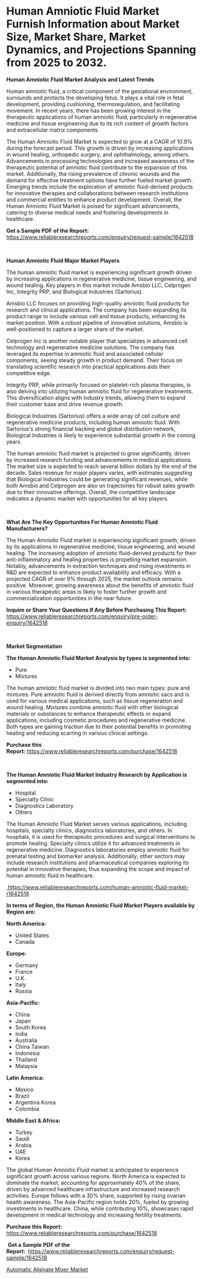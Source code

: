 <p><h1>Human Amniotic Fluid Market Furnish Information about Market Size, Market Share, Market Dynamics, and Projections Spanning from 2025 to 2032.</h1></p><p><strong>Human Amniotic Fluid Market Analysis and Latest Trends</strong></p>
<p><p>Human amniotic fluid, a critical component of the gestational environment, surrounds and protects the developing fetus. It plays a vital role in fetal development, providing cushioning, thermoregulation, and facilitating movement. In recent years, there has been growing interest in the therapeutic applications of human amniotic fluid, particularly in regenerative medicine and tissue engineering due to its rich content of growth factors and extracellular matrix components.</p><p>The Human Amniotic Fluid Market is expected to grow at a CAGR of 10.9% during the forecast period. This growth is driven by increasing applications in wound healing, orthopedic surgery, and ophthalmology, among others. Advancements in processing technologies and increased awareness of the therapeutic potential of amniotic fluid contribute to the expansion of this market. Additionally, the rising prevalence of chronic wounds and the demand for effective treatment options have further fueled market growth. Emerging trends include the exploration of amniotic fluid-derived products for innovative therapies and collaborations between research institutions and commercial entities to enhance product development. Overall, the Human Amniotic Fluid Market is poised for significant advancements, catering to diverse medical needs and fostering developments in healthcare.</p></p>
<p><strong>Get a Sample PDF of the Report:&nbsp;</strong> <a href="https://www.reliableresearchreports.com/enquiry/request-sample/1642518?utm_campaign=2981&utm_medium=2&utm_source=Github&utm_content=ia&utm_term=04032025&utm_id=human-amniotic-fluid">https://www.reliableresearchreports.com/enquiry/request-sample/1642518</a></p>
<p>&nbsp;</p>
<p><strong>Human Amniotic Fluid Major Market Players</strong></p>
<p><p>The human amniotic fluid market is experiencing significant growth driven by increasing applications in regenerative medicine, tissue engineering, and wound healing. Key players in this market include Amsbio LLC, Celprogen Inc, Integrity PRP, and Biological Industries (Sartorius).</p><p>Amsbio LLC focuses on providing high-quality amniotic fluid products for research and clinical applications. The company has been expanding its product range to include various cell and tissue products, enhancing its market position. With a robust pipeline of innovative solutions, Amsbio is well-positioned to capture a larger share of the market.</p><p>Celprogen Inc is another notable player that specializes in advanced cell technology and regenerative medicine solutions. The company has leveraged its expertise in amniotic fluid and associated cellular components, seeing steady growth in product demand. Their focus on translating scientific research into practical applications aids their competitive edge.</p><p>Integrity PRP, while primarily focused on platelet-rich plasma therapies, is also delving into utilizing human amniotic fluid for regenerative treatments. This diversification aligns with industry trends, allowing them to expand their customer base and drive revenue growth.</p><p>Biological Industries (Sartorius) offers a wide array of cell culture and regenerative medicine products, including human amniotic fluid. With Sartorius's strong financial backing and global distribution network, Biological Industries is likely to experience substantial growth in the coming years.</p><p>The human amniotic fluid market is projected to grow significantly, driven by increased research funding and advancements in medical applications. The market size is expected to reach several billion dollars by the end of the decade. Sales revenue for major players varies, with estimates suggesting that Biological Industries could be generating significant revenues, while both Amsbio and Celprogen are also on trajectories for robust sales growth due to their innovative offerings. Overall, the competitive landscape indicates a dynamic market with opportunities for all key players.</p></p>
<p>&nbsp;</p>
<p><strong>What Are The Key Opportunities For Human Amniotic Fluid Manufacturers?</strong></p>
<p><p>The Human Amniotic Fluid market is experiencing significant growth, driven by its applications in regenerative medicine, tissue engineering, and wound healing. The increasing adoption of amniotic fluid-derived products for their anti-inflammatory and healing properties is propelling market expansion. Notably, advancements in extraction techniques and rising investments in R&D are expected to enhance product availability and efficacy. With a projected CAGR of over 9% through 2025, the market outlook remains positive. Moreover, growing awareness about the benefits of amniotic fluid in various therapeutic areas is likely to foster further growth and commercialization opportunities in the near future.</p></p>
<p><strong>Inquire or Share Your Questions If Any Before Purchasing This Report:</strong> <a href="https://www.reliableresearchreports.com/enquiry/pre-order-enquiry/1642518?utm_campaign=2981&utm_medium=2&utm_source=Github&utm_content=ia&utm_term=04032025&utm_id=human-amniotic-fluid">https://www.reliableresearchreports.com/enquiry/pre-order-enquiry/1642518</a></p>
<p>&nbsp;</p>
<p><strong>Market Segmentation</strong></p>
<p><strong>The Human Amniotic Fluid Market Analysis by types is segmented into:</strong></p>
<p><ul><li>Pure</li><li>Mixtures</li></ul></p>
<p><p>The human amniotic fluid market is divided into two main types: pure and mixtures. Pure amniotic fluid is derived directly from amniotic sacs and is used for various medical applications, such as tissue regeneration and wound healing. Mixtures combine amniotic fluid with other biological materials or substances to enhance therapeutic effects or expand applications, including cosmetic procedures and regenerative medicine. Both types are gaining traction due to their potential benefits in promoting healing and reducing scarring in various clinical settings.</p></p>
<p><strong>Purchase this Report:&nbsp;</strong><a href="https://www.reliableresearchreports.com/purchase/1642518?utm_campaign=2981&utm_medium=2&utm_source=Github&utm_content=ia&utm_term=04032025&utm_id=human-amniotic-fluid">https://www.reliableresearchreports.com/purchase/1642518</a></p>
<p>&nbsp;</p>
<p><strong>The Human Amniotic Fluid Market Industry Research by Application is segmented into:</strong></p>
<p><ul><li>Hospital</li><li>Specialty Clinic</li><li>Diagnostics Laboratory</li><li>Others</li></ul></p>
<p><p>The Human Amniotic Fluid Market serves various applications, including hospitals, specialty clinics, diagnostics laboratories, and others. In hospitals, it is used for therapeutic procedures and surgical interventions to promote healing. Specialty clinics utilize it for advanced treatments in regenerative medicine. Diagnostics laboratories employ amniotic fluid for prenatal testing and biomarker analysis. Additionally, other sectors may include research institutions and pharmaceutical companies exploring its potential in innovative therapies, thus expanding the scope and impact of human amniotic fluid in healthcare.</p></p>
<p><a href="https://www.reliableresearchreports.com/human-amniotic-fluid-market-r1642518?utm_campaign=2981&utm_medium=2&utm_source=Github&utm_content=ia&utm_term=04032025&utm_id=human-amniotic-fluid">&nbsp;https://www.reliableresearchreports.com/human-amniotic-fluid-market-r1642518</a></p>
<p><strong>In terms of Region, the Human Amniotic Fluid Market Players available by Region are:</strong></p>
<p>
    <p> <strong> North America: </strong>
        <ul>
            <li>United States</li>
            <li>Canada</li>
        </ul>
        </p> 
    <p> <strong> Europe: </strong>
        <ul>
            <li>Germany</li>
            <li>France</li>
            <li>U.K.</li>
            <li>Italy</li>
            <li>Russia</li>
        </ul>
        </p> 
    <p> <strong> Asia-Pacific: </strong>
        <ul>
            <li>China</li>
            <li>Japan</li>
            <li>South Korea</li>
            <li>India</li>
            <li>Australia</li>
            <li>China Taiwan</li>
            <li>Indonesia</li>
            <li>Thailand</li>
            <li>Malaysia</li>
        </ul>
        </p> 
    <p> <strong> Latin America: </strong>
        <ul>
            <li>Mexico</li>
            <li>Brazil</li>
            <li>Argentina Korea</li>
            <li>Colombia</li>
        </ul>
        </p> 
    <p> <strong> Middle East & Africa: </strong>
        <ul>
            <li>Turkey</li>
            <li>Saudi</li>
            <li>Arabia</li>
            <li>UAE</li>
            <li>Korea</li>
        </ul>
    </p>
    </p>
<p><p>The global Human Amniotic Fluid market is anticipated to experience significant growth across various regions. North America is expected to dominate the market, accounting for approximately 40% of the share, driven by advanced healthcare infrastructure and increased research activities. Europe follows with a 30% share, supported by rising ovarian health awareness. The Asia-Pacific region holds 20%, fueled by growing investments in healthcare. China, while contributing 10%, showcases rapid development in medical technology and increasing fertility treatments.</p></p>
<p><strong>Purchase this Report: </strong><a href="https://www.reliableresearchreports.com/purchase/1642518?utm_campaign=2981&utm_medium=2&utm_source=Github&utm_content=ia&utm_term=04032025&utm_id=human-amniotic-fluid">https://www.reliableresearchreports.com/purchase/1642518</a></p>
<p>&nbsp;<strong>Get a Sample PDF of the Report:&nbsp;&nbsp;</strong><a href="https://www.reliableresearchreports.com/enquiry/request-sample/1642518?utm_campaign=2981&utm_medium=2&utm_source=Github&utm_content=ia&utm_term=04032025&utm_id=human-amniotic-fluid">https://www.reliableresearchreports.com/enquiry/request-sample/1642518</a></p>
<p><strong></strong></p>
<p><p><a href="https://github.com/nibbsmantji/Market-Research-Report-List-1/blob/main/automatic-alginate-mixer-market.md?utm_campaign=2981&utm_medium=2&utm_source=Github&utm_content=ia&utm_term=04032025&utm_id=human-amniotic-fluid">Automatic Alginate Mixer Market</a></p></p>